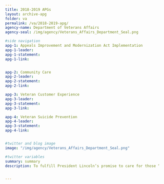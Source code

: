 ```yaml
---
title: 2018-2019 APGs
layout: archive-apg
folder: va
permalink: /va/2018-2019-apg/
agency-name: Department of Veterans Affairs
agency-seal: /img/agency/Veterans_Affairs_Department_Seal.png

#side navigation
apg-1: Appeals Improvement and Modernization Act Implementation
apg-1-leader:
apg-1-statement:
apg-1-link:


apg-2: Community Care
apg-2-leader:
apg-2-statement:
apg-2-link:

apg-3: Veteran Customer Experience
apg-3-leader:
apg-3-statement:
apg-3-link:

apg-4: Veteran Suicide Prevention
apg-4-leader:
apg-3-statement:
apg-4-link:


#twitter and blog image
image: "/img/agency/Veterans_Affairs_Department_Seal.png"

#twitter variables
summary: summary
description: To fulfill President Lincoln’s promise to care for those “who shall have borne the battle” and for their families, caregivers, and survivors.


---
```

